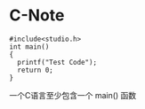 # C-Note

  ```shell
  #include<studio.h>
  int main()
  {
    printf("Test Code");
    return 0;
  }
  ```
  一个C语言至少包含一个 main() 函数

  
  
